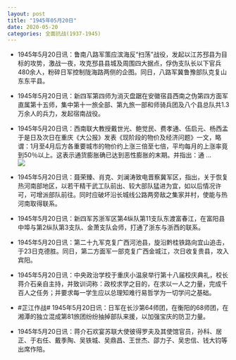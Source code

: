 ```yaml
---
layout: post
title: "1945年05月20日"
date: 2020-05-20
categories: 全面抗战(1937-1945)
---
```


<meta name="referrer" content="no-referrer" />

- 1945年5月20日讯：鲁南八路军策应滨海反“扫荡”战役，发起以江苏邳县为目标的攻势，激战一夜，攻克邳县县城及周围四大据点，俘伪支队长以下官兵480余人，粉碎日军控制陇海路两侧的企图。同日，八路军冀鲁豫部队克复山东东平县。 

- 1945年5月20日讯：新四军第四师为消灭盘踞在安徽宿县西南之伪第四方面军直属第十五师，集中第十一旅全部、第九旅一部和师骑兵团及八个县总队共1.3万余人的兵力，发起宿南战役。 

- 1945年5月20日讯：西南联大教授戴世光、鲍觉民、费孝通、伍启元、杨西孟于是日及次日在重庆《大公报》发表《现阶段的物价及经济问题》一文，略谓：1月至4月后方各重要城市的物价约上涨三倍至七倍，平均每月的上涨率竟到50％以上。这表示通货膨胀确已达到恶性膨胀的末期。并指出：通 ... <br/><img src="https://wx4.sinaimg.cn/large/aca367d8ly1gez2lbzs39j20c80aywel.jpg" />

- 1945年5月20日讯：聂荣臻、肖克、刘澜涛致电晋察冀军区，指出，关于恢复热河南部地区，以若干精干武工队前出、较大部队猛进为宜，如以后情况许可，可增派部队前往。同时应破坏沿长城线公路两旁敌之集家并村，使能与热河南取得联系。 

- 1945年5月20日讯：新四军苏浙军区第4纵队第11支队东渡富春江，在富阳县中埠与第2纵队第3支队、金萧支队会师，打通了浙东与浙西的联系。 

- 1945年5月20日讯：第二十九军克复广西河池县，旋沿黔桂铁路向宜山追击，于23日克德胜。同日，第二方面军一部克复广西金城江，次日收复贵县，攻入宾阳。 

- 1945年5月20日讯：中央政治学校于重庆小温泉举行第十八届校庆典礼，校长蒋介石亲自主持，并致训词称：政校求学之目的，在求以一人之力量，完成千百人之任务；并要求每一学生应以总理知难行易哲学为一切学问之基础。 

- #芷江作战# 1945年5月20日讯：日军在长沙第64师团，在衡阳的68师团，在湘潭的独立混成第81旅团纷纷抽掉部队来援，以加强宝庆的防卫力量。 

- 1945年5月20日讯：蒋介石欢宴苏联大使彼得罗夫及其使馆官员，孙科、居正、于右任、戴季陶、吴铁城、吴鼎昌、王世杰、邵力子、吴忠信、钱大钧等出席作陪。 

